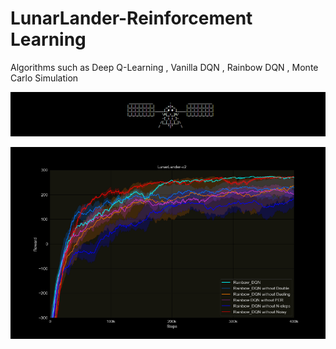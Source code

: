# LunarLander-Reinforcement Learning
Algorithms such as Deep Q-Learning , Vanilla DQN , Rainbow DQN , Monte Carlo Simulation

 ![Image Alt](https://github.com/adityasuman10/LunarLander-RL/blob/754c4f0572ca8c94e43d227243d15ddfb23cfe60/Screenshot%202025-05-10%20134830.png)
 
![Image Alt](https://github.com/adityasuman10/LunarLander-RL/blob/0784d35023e218989df76b76735c377ef0e6e843/assets/inverse.png)
